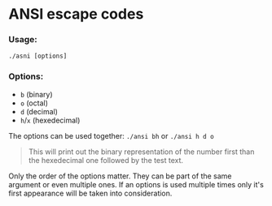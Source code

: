 # ANSI escape codes

### Usage:
`./asni [options]`

### Options:
* `b` (binary)
* `o` (octal)
* `d` (decimal)
* `h`/`x` (hexedecimal)

The options can be used together: `./ansi bh` or `./ansi h d o`

> This will print out the binary representation of the number first than the hexedecimal one followed by the test text.

Only the order of the options matter. They can be part of the same argument or even multiple ones.
If an options is used multiple times only it's first appearance will be taken into consideration.
